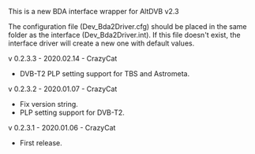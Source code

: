 This is a new BDA interface wrapper for AltDVB v2.3

The configuration file (Dev_Bda2Driver.cfg) should be placed in the same folder
as the interface (Dev_Bda2Driver.int). If this file doesn't exist, the interface driver
will create a new one with default values.

v 0.2.3.3 - 2020.02.14 - CrazyCat
- DVB-T2 PLP setting support for TBS and Astrometa.

v 0.2.3.2 - 2020.01.07 - CrazyCat
- Fix version string.
- PLP setting support for DVB-T2.

v 0.2.3.1 - 2020.01.06 - CrazyCat
- First release.
